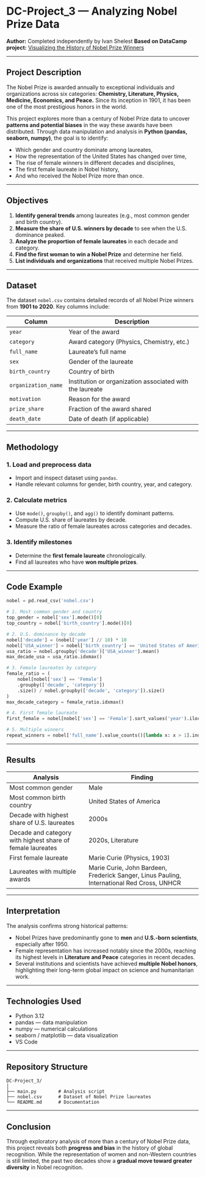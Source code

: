 # DC-Project_3 — Analyzing Nobel Prize Data

**Author:** Completed independently by Ivan Shelest
**Based on DataCamp project:** [Visualizing the History of Nobel Prize Winners](https://app.datacamp.com/learn/projects/1888)

---

## Project Description

The Nobel Prize is awarded annually to exceptional individuals and organizations across six categories: **Chemistry, Literature, Physics, Medicine, Economics, and Peace.** Since its inception in 1901, it has been one of the most prestigious honors in the world.

This project explores more than a century of Nobel Prize data to uncover **patterns and potential biases** in the way these awards have been distributed.
Through data manipulation and analysis in **Python (pandas, seaborn, numpy)**, the goal is to identify:

* Which gender and country dominate among laureates,
* How the representation of the United States has changed over time,
* The rise of female winners in different decades and disciplines,
* The first female laureate in Nobel history,
* And who received the Nobel Prize more than once.

---

## Objectives

1. **Identify general trends** among laureates (e.g., most common gender and birth country).
2. **Measure the share of U.S. winners by decade** to see when the U.S. dominance peaked.
3. **Analyze the proportion of female laureates** in each decade and category.
4. **Find the first woman to win a Nobel Prize** and determine her field.
5. **List individuals and organizations** that received multiple Nobel Prizes.

---

## Dataset

The dataset `nobel.csv` contains detailed records of all Nobel Prize winners from **1901 to 2020**.
Key columns include:

| Column              | Description                                              |
| ------------------- | -------------------------------------------------------- |
| `year`              | Year of the award                                        |
| `category`          | Award category (Physics, Chemistry, etc.)                |
| `full_name`         | Laureate’s full name                                     |
| `sex`               | Gender of the laureate                                   |
| `birth_country`     | Country of birth                                         |
| `organization_name` | Institution or organization associated with the laureate |
| `motivation`        | Reason for the award                                     |
| `prize_share`       | Fraction of the award shared                             |
| `death_date`        | Date of death (if applicable)                            |

---

## Methodology

### 1. Load and preprocess data

* Import and inspect dataset using `pandas`.
* Handle relevant columns for gender, birth country, year, and category.

### 2. Calculate metrics

* Use `mode()`, `groupby()`, and `agg()` to identify dominant patterns.
* Compute U.S. share of laureates by decade.
* Measure the ratio of female laureates across categories and decades.

### 3. Identify milestones

* Determine the **first female laureate** chronologically.
* Find all laureates who have **won multiple prizes**.

---

## Code Example

```python
nobel = pd.read_csv('nobel.csv')

# 1. Most common gender and country
top_gender = nobel['sex'].mode()[0]
top_country = nobel['birth_country'].mode()[0]

# 2. U.S. dominance by decade
nobel['decade'] = (nobel['year'] // 10) * 10
nobel['USA_winner'] = nobel['birth_country'] == 'United States of America'
usa_ratio = nobel.groupby('decade')['USA_winner'].mean()
max_decade_usa = usa_ratio.idxmax()

# 3. Female laureates by category
female_ratio = (
    nobel[nobel['sex'] == 'Female']
    .groupby(['decade', 'category'])
    .size() / nobel.groupby(['decade', 'category']).size()
)
max_decade_category = female_ratio.idxmax()

# 4. First female laureate
first_female = nobel[nobel['sex'] == 'Female'].sort_values('year').iloc[0]

# 5. Multiple winners
repeat_winners = nobel['full_name'].value_counts()[lambda x: x > 1].index.tolist()
```

---

## Results

| Analysis                                                   | Finding                                                                                    |
| ---------------------------------------------------------- | ------------------------------------------------------------------------------------------ |
| Most common gender                                         | Male                                                                                       |
| Most common birth country                                  | United States of America                                                                   |
| Decade with highest share of U.S. laureates                | 2000s                                                                                      |
| Decade and category with highest share of female laureates | 2020s, Literature                                                                          |
| First female laureate                                      | Marie Curie (Physics, 1903)                                                                |
| Laureates with multiple awards                             | Marie Curie, John Bardeen, Frederick Sanger, Linus Pauling, International Red Cross, UNHCR |

---

## Interpretation

The analysis confirms strong historical patterns:

* Nobel Prizes have predominantly gone to **men** and **U.S.-born scientists**, especially after 1950.
* Female representation has increased notably since the 2000s, reaching its highest levels in **Literature and Peace** categories in recent decades.
* Several institutions and scientists have achieved **multiple Nobel honors**, highlighting their long-term global impact on science and humanitarian work.

---

## Technologies Used

* Python 3.12
* pandas — data manipulation
* numpy — numerical calculations
* seaborn / matplotlib — data visualization
* VS Code

---

## Repository Structure

```
DC-Project_3/
│
├── main.py        # Analysis script
├── nobel.csv      # Dataset of Nobel Prize laureates
└── README.md      # Documentation
```

---

## Conclusion

Through exploratory analysis of more than a century of Nobel Prize data, this project reveals both **progress and bias** in the history of global recognition.
While the representation of women and non-Western countries is still limited, the past two decades show a **gradual move toward greater diversity** in Nobel recognition.